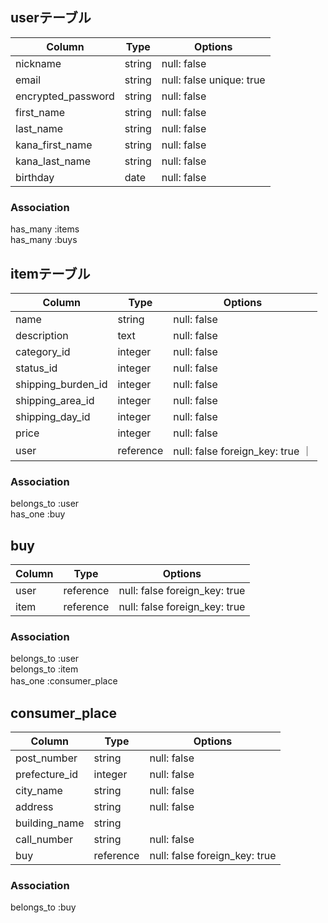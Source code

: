 ## userテーブル

|Column             |Type    |Options      |
|-------------------|--------|-------------|
| nickname          | string | null: false |
| email             | string | null: false unique: true|
| encrypted_password| string | null: false |
| first_name        | string | null: false |
| last_name         | string | null: false |
| kana_first_name   | string | null: false |
| kana_last_name    | string | null: false |
| birthday          | date   | null: false |


### Association
has_many :items  
has_many :buys


##  itemテーブル

|Column                |Type         |Options      |
|---------------------|-------------|-------------|
| name                | string      | null: false |
| description         | text        | null: false |
| category_id         | integer     | null: false |
| status_id           | integer     | null: false |
| shipping_burden_id  | integer     | null: false |
| shipping_area_id    | integer     | null: false |
| shipping_day_id     | integer     | null: false |
| price               | integer     | null: false |
| user                | reference   | null: false foreign_key: true ｜


### Association
belongs_to :user  
has_one :buy  


## buy

|Column            |Type         |Options      |
|------------------|-------------|-------------|
| user             | reference   | null: false foreign_key: true |
| item             | reference   | null: false foreign_key: true |


### Association
belongs_to :user  
belongs_to :item  
has_one :consumer_place  　

## consumer_place

|Column            |Type         |Options      |
|------------------|-------------|-------------|
| post_number      | string      | null: false |
| prefecture_id    | integer     | null: false |
| city_name        | string      | null: false |
| address          | string      | null: false |
| building_name    | string      |             |
| call_number      | string      | null: false |
| buy              | reference   | null: false foreign_key: true |

### Association 
belongs_to :buy

